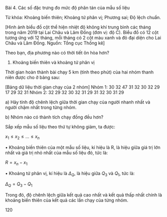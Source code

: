 Bài 4. Các số đặc trưng đo mức độ phân tán của mẫu số liệu

Từ khóa: Khoảng biến thiên; Khoảng tứ phân vị; Phương sai; Độ lệch chuẩn.

[Hình ảnh biểu đồ cột thể hiện nhiệt độ không khí trung bình các tháng trong năm 2019 tại Lai Châu và Lâm Đồng (đơn vị: độ C). Biểu đồ có 12 cột tương ứng với 12 tháng, mỗi tháng có 2 cột màu xanh và đỏ đại diện cho Lai Châu và Lâm Đồng. Nguồn: Tổng cục Thống kê]

Theo bạn, địa phương nào có thời tiết ôn hòa hơn?

1. Khoảng biến thiên và khoảng tứ phân vị

Thời gian hoàn thành bài chạy 5 km (tính theo phút) của hai nhóm thanh niên được cho ở bảng sau:

[Bảng dữ liệu thời gian chạy của 2 nhóm]
Nhóm 1: 30 32 47 31 32 30 32 29 17 29 32 31
Nhóm 2: 32 29 32 30 32 31 29 31 32 30 31 29

a) Hãy tính độ chênh lệch giữa thời gian chạy của người nhanh nhất và người chậm nhất trong từng nhóm.

b) Nhóm nào có thành tích chạy đồng đều hơn?

Sắp xếp mẫu số liệu theo thứ tự không giảm, ta được:

$x_1 \leq x_2 \leq ... \leq x_n$

• Khoảng biến thiên của một mẫu số liệu, kí hiệu là R, là hiệu giữa giá trị lớn nhất và giá trị nhỏ nhất của mẫu số liệu đó, tức là:

$R = x_n - x_1$

• Khoảng tứ phân vị, kí hiệu là $\Delta_Q$, là hiệu giữa $Q_3$ và $Q_1$, tức là:

$\Delta_Q = Q_3 - Q_1$

Trong đó, độ chênh lệch giữa kết quả cao nhất và kết quả thấp nhất chính là khoảng biến thiên của kết quả các lần chạy của từng nhóm.

120